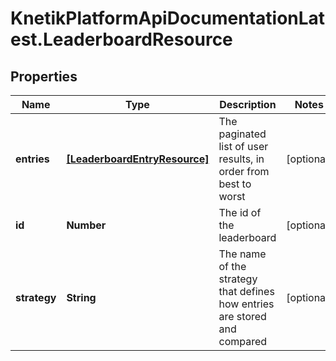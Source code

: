 # KnetikPlatformApiDocumentationLatest.LeaderboardResource

## Properties
Name | Type | Description | Notes
------------ | ------------- | ------------- | -------------
**entries** | [**[LeaderboardEntryResource]**](LeaderboardEntryResource.md) | The paginated list of user results, in order from best to worst | [optional] 
**id** | **Number** | The id of the leaderboard | [optional] 
**strategy** | **String** | The name of the strategy that defines how entries are stored and compared | [optional] 


